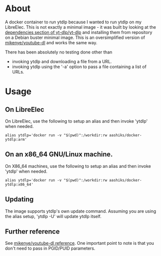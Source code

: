 # About

A docker container to run ytdlp because I wanted to run ytdlp on my LibreElec. This is not exactly a minimal image - it was built by looking at the [dependencies section of yt-dlp/yt-dlp](https://github.com/yt-dlp/yt-dlp#dependencies) and installing them from repository on a Debian buster minimal image. This is an oversimplified version of [mikenye/youtube-dl](https://github.com/mikenye/docker-youtube-dl) and works the same way.

There has been absolutely no testing done other than 
- invoking ytdlp and downloading a file from a URL.
- invoking ytdlp using the '-a' option to pass a file containing a list of URLs.

# Usage 

## On LibreElec

On LibreElec, use the following to setup an alias and then invoke 'ytdlp' when needed.

```
alias ytdlp='docker run -v "$(pwd)":/workdir:rw aashiks/docker-ytdlp:arm'
```

## On an x86_64 GNU/Linux machine.

On X86_64 machines, use the following to setup an alias and then invoke 'ytdlp' when needed.

```
alias ytdlp='docker run -v "$(pwd)":/workdir:rw aashiks/docker-ytdlp:x86_64'
```
## Updating

The image supports ytdlp's own update command. Assuming you are using the alias setup, 'ytdlp -U' will update ytdlp itself.

## Further reference

See [mikenye/youtube-dl reference](https://github.com/mikenye/docker-youtube-dl#table-of-contents). One important point to note is that you don't need to pass in PGID/PUID parameters.



